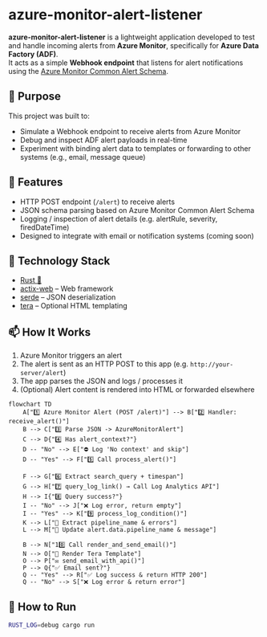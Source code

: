 # azure-monitor-alert-listener

**azure-monitor-alert-listener** is a lightweight application developed to test and handle incoming alerts from **Azure Monitor**, specifically for **Azure Data Factory (ADF)**.  
It acts as a simple **Webhook endpoint** that listens for alert notifications using the [Azure Monitor Common Alert Schema](https://learn.microsoft.com/en-us/azure/azure-monitor/alerts/alerts-common-schema).

## 📌 Purpose

This project was built to:
- Simulate a Webhook endpoint to receive alerts from Azure Monitor
- Debug and inspect ADF alert payloads in real-time
- Experiment with binding alert data to templates or forwarding to other systems (e.g., email, message queue)

## 🚀 Features

- HTTP POST endpoint (`/alert`) to receive alerts
- JSON schema parsing based on Azure Monitor Common Alert Schema
- Logging / inspection of alert details (e.g. alertRule, severity, firedDateTime)
- Designed to integrate with email or notification systems (coming soon)

## 🧱 Technology Stack

- [Rust 🦀](https://www.rust-lang.org/)
- [actix-web](https://actix.rs/) – Web framework
- [serde](https://docs.rs/serde) – JSON deserialization
- [tera](https://tera.netlify.app/) – Optional HTML templating


## 📫 How It Works

1. Azure Monitor triggers an alert
2. The alert is sent as an HTTP POST to this app (e.g. `http://your-server/alert`)
3. The app parses the JSON and logs / processes it
4. (Optional) Alert content is rendered into HTML or forwarded elsewhere

```mermaid
flowchart TD
    A["1️⃣ Azure Monitor Alert (POST /alert)"] --> B["2️⃣ Handler: receive_alert()"]
    B --> C["3️⃣ Parse JSON -> AzureMonitorAlert"]
    C --> D{"4️⃣ Has alert_context?"}
    D -- "No" --> E["⛔ Log 'No context' and skip"]
    D -- "Yes" --> F["5️⃣ Call process_alert()"]

    F --> G["6️⃣ Extract search_query + timespan"]
    G --> H["7️⃣ query_log_link() → Call Log Analytics API"]
    H --> I{"8️⃣ Query success?"}
    I -- "No" --> J["❌ Log error, return empty"]
    I -- "Yes" --> K["9️⃣ process_log_condition()"]
    K --> L["🔁 Extract pipeline_name & errors"]
    L --> M["📝 Update alert.data.pipeline_name & message"]

    B --> N["10️⃣ Call render_and_send_email()"]
    N --> O["🎨 Render Tera Template"]
    O --> P["✉️ send_email_with_api()"]
    P --> Q{"✅ Email sent?"}
    Q -- "Yes" --> R["✅ Log success & return HTTP 200"]
    Q -- "No" --> S["❌ Log error & return error"]
```


## 🔧 How to Run

```bash
RUST_LOG=debug cargo run
```